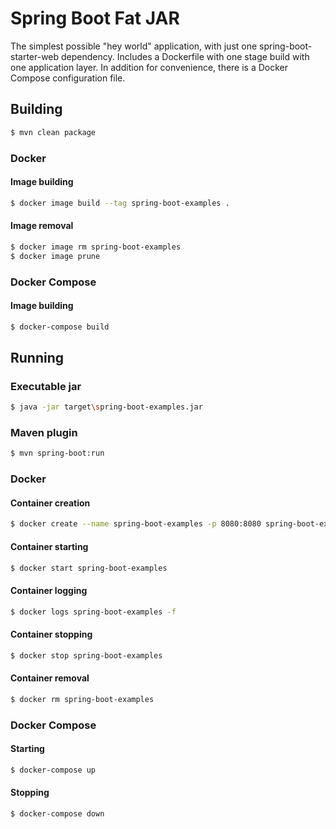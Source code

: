 # Spring Boot Fat JAR
The simplest possible "hey world" application, with just one spring-boot-starter-web dependency.
Includes a Dockerfile with one stage build with one application layer. In addition for convenience, there is a Docker Compose configuration file.  


## Building
```bash
$ mvn clean package
```

### Docker

#### Image building 
```bash
$ docker image build --tag spring-boot-examples .
```

#### Image removal
```bash
$ docker image rm spring-boot-examples
$ docker image prune
```


### Docker Compose

#### Image building 
```bash
$ docker-compose build
```

## Running

### Executable jar
```bash
$ java -jar target\spring-boot-examples.jar
```

### Maven plugin
```bash
$ mvn spring-boot:run
```

### Docker

#### Container creation
```bash
$ docker create --name spring-boot-examples -p 8080:8080 spring-boot-examples
```

#### Container starting
```bash
$ docker start spring-boot-examples
```

#### Container logging
```bash
$ docker logs spring-boot-examples -f
```

#### Container stopping
```bash
$ docker stop spring-boot-examples
```

#### Container removal
```bash
$ docker rm spring-boot-examples
```

### Docker Compose

#### Starting
```bash
$ docker-compose up
```

#### Stopping
```bash
$ docker-compose down
```
